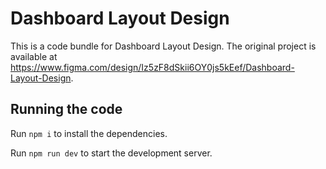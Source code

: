 
  # Dashboard Layout Design

  This is a code bundle for Dashboard Layout Design. The original project is available at https://www.figma.com/design/Iz5zF8dSkii6OY0js5kEef/Dashboard-Layout-Design.

  ## Running the code

  Run `npm i` to install the dependencies.

  Run `npm run dev` to start the development server.
  